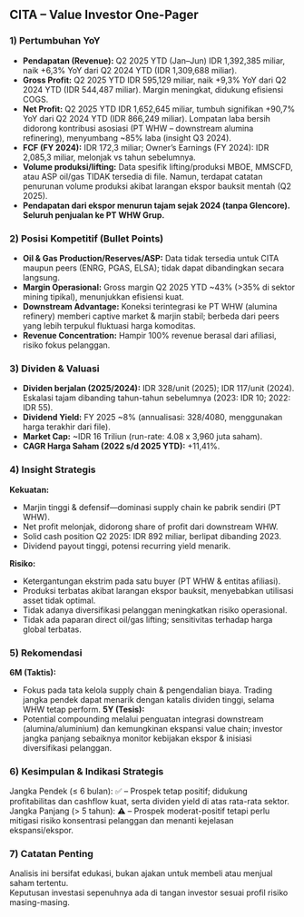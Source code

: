 ## CITA – Value Investor One-Pager

### 1) Pertumbuhan YoY
- **Pendapatan (Revenue):** Q2 2025 YTD (Jan–Jun) IDR 1,392,385 miliar, naik +6,3% YoY dari Q2 2024 YTD (IDR 1,309,688 miliar).
- **Gross Profit:** Q2 2025 YTD IDR 595,129 miliar, naik +9,3% YoY dari Q2 2024 YTD (IDR 544,487 miliar). Margin meningkat, didukung efisiensi COGS.
- **Net Profit:** Q2 2025 YTD IDR 1,652,645 miliar, tumbuh signifikan +90,7% YoY dari Q2 2024 YTD (IDR 866,249 miliar). Lompatan laba bersih didorong kontribusi asosiasi (PT WHW – downstream alumina refinering), menyumbang ~85% laba (insight Q3 2024).
- **FCF (FY 2024):** IDR 172,3 miliar; Owner’s Earnings (FY 2024): IDR 2,085,3 miliar, melonjak vs tahun sebelumnya.
- **Volume produksi/lifting:** Data spesifik lifting/produksi MBOE, MMSCFD, atau ASP oil/gas TIDAK tersedia di file. Namun, terdapat catatan penurunan volume produksi akibat larangan ekspor bauksit mentah (Q2 2025).
- **Pendapatan dari ekspor menurun tajam sejak 2024 (tanpa Glencore). Seluruh penjualan ke PT WHW Grup.**

### 2) Posisi Kompetitif (Bullet Points)
- **Oil & Gas Production/Reserves/ASP:** Data tidak tersedia untuk CITA maupun peers (ENRG, PGAS, ELSA); tidak dapat dibandingkan secara langsung.
- **Margin Operasional:** Gross margin Q2 2025 YTD ~43% (>35% di sektor mining tipikal), menunjukkan efisiensi kuat.
- **Downstream Advantage:** Koneksi terintegrasi ke PT WHW (alumina refinery) memberi captive market & marjin stabil; berbeda dari peers yang lebih terpukul fluktuasi harga komoditas.
- **Revenue Concentration:** Hampir 100% revenue berasal dari afiliasi, risiko fokus pelanggan.

### 3) Dividen & Valuasi
- **Dividen berjalan (2025/2024):** IDR 328/unit (2025); IDR 117/unit (2024). Eskalasi tajam dibanding tahun-tahun sebelumnya (2023: IDR 10; 2022: IDR 55).
- **Dividend Yield:** FY 2025 ~8% (annualisasi: 328/4080, menggunakan harga terakhir dari file).
- **Market Cap:** ~IDR 16 Triliun (run-rate: 4.08 x 3,960 juta saham).
- **CAGR Harga Saham (2022 s/d 2025 YTD):** +11,41%.

### 4) Insight Strategis
**Kekuatan:**  
- Marjin tinggi & defensif—dominasi supply chain ke pabrik sendiri (PT WHW).
- Net profit melonjak, didorong share of profit dari downstream WHW.
- Solid cash position Q2 2025: IDR 892 miliar, berlipat dibanding 2023.
- Dividend payout tinggi, potensi recurring yield menarik.

**Risiko:**  
- Ketergantungan ekstrim pada satu buyer (PT WHW & entitas afiliasi).
- Produksi terbatas akibat larangan ekspor bauksit, menyebabkan utilisasi asset tidak optimal.
- Tidak adanya diversifikasi pelanggan meningkatkan risiko operasional.
- Tidak ada paparan direct oil/gas lifting; sensitivitas terhadap harga global terbatas.

### 5) Rekomendasi
**6M (Taktis):**
- Fokus pada tata kelola supply chain & pengendalian biaya. Trading jangka pendek dapat menarik dengan katalis dividen tinggi, selama WHW tetap perform.
**5Y (Tesis):**
- Potential compounding melalui penguatan integrasi downstream (alumina/aluminium) dan kemungkinan ekspansi value chain; investor jangka panjang sebaiknya monitor kebijakan ekspor & inisiasi diversifikasi pelanggan.

### 6) Kesimpulan & Indikasi Strategis
Jangka Pendek (≤ 6 bulan): ✅ – Prospek tetap positif; didukung profitabilitas dan cashflow kuat, serta dividen yield di atas rata-rata sektor.  
Jangka Panjang (> 5 tahun): ⚠️ – Prospek moderat-positif tetapi perlu mitigasi risiko konsentrasi pelanggan dan menanti kejelasan ekspansi/ekspor.

### 7) Catatan Penting
Analisis ini bersifat edukasi, bukan ajakan untuk membeli atau menjual saham tertentu.  
Keputusan investasi sepenuhnya ada di tangan investor sesuai profil risiko masing-masing.